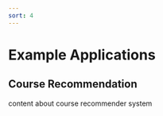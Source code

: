 ```yaml
---
sort: 4
---
```


# Example Applications

## Course Recommendation

content about course recommender system


